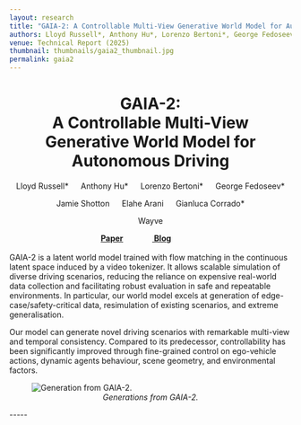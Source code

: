 ```yaml
---
layout: research
title: "GAIA-2: A Controllable Multi-View Generative World Model for Autonomous Driving"
authors: Lloyd Russell*, Anthony Hu*, Lorenzo Bertoni*, George Fedoseev*, Jamie Shotton, Elahe Arani, Gianluca Corrado*
venue: Technical Report (2025)
thumbnail: thumbnails/gaia2_thumbnail.jpg
permalink: gaia2
---
```

<center>
<h1 class="page-title">GAIA-2: <br>A Controllable Multi-View Generative World Model for Autonomous Driving
</h1>

Lloyd Russell* &emsp; Anthony Hu* &emsp; Lorenzo Bertoni* &emsp; George Fedoseev*
<p>Jamie Shotton &emsp; Elahe Arani &emsp; Gianluca Corrado*</p>

<p>Wayve</p>
<b><a href="https://arxiv.org/pdf/2503.20523">Paper</a> &emsp; &emsp; &emsp;<a href="https://wayve.ai/thinking/gaia-2/">
Blog</a> &emsp; &emsp; &emsp;</b>
</center>


<br/>
GAIA-2 is a latent world model trained with flow matching in the continuous latent space induced by a video tokenizer. It allows scalable simulation of diverse driving scenarios, reducing the reliance on expensive real-world data collection and facilitating robust evaluation in safe and repeatable environments. In particular, our world model excels at generation of edge-case/safety-critical data, resimulation of existing scenarios, and extreme generalisation.

Our model can generate novel driving scenarios with remarkable multi-view and temporal consistency. 
Compared to its predecessor, controllability has been significantly improved through fine-grained control on ego-vehicle 
actions, dynamic agents behaviour, scene geometry, and environmental factors. 
 
<figure>
    <img src='/research/gaia2_media/gaia2.gif' alt='Generation from GAIA-2.' />
    <figcaption align='center'><em> Generations from GAIA-2.</em></figcaption>
</figure>
-----
